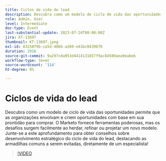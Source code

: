 ```yaml
---
title: Ciclos de vida do lead
description: Descubra como um modelo de ciclo de vida das oportunidades permite que as organizações envolvam e criem oportunidades com base em sua prontidão para comprar. O Marketo fornece ferramentas poderosas, mas os desafios surgem facilmente ao herdar, refinar ou projetar um novo modelo. Junte-se a este aprofundamento para obter conselhos sobre desenvolvimento estratégico do ciclo de vida do lead, destacando as armadilhas comuns a serem evitadas, diretamente de um especialista!
role: Admin, User
level: Intermediate
doc-type: Event
last-substantial-update: 2023-07-24T00:00:00Z
jira: KT-13697
thumbnail: KT-13697.jpeg
exl-id: 03258f9b-ca5d-406b-a260-e41bc04396f8
duration: 2916
source-git-commit: 9a297cda953d4414131657f9ac84580aea0eabeb
workflow-type: tm+mt
source-wordcount: '114'
ht-degree: 0%

---
```


# Ciclos de vida do lead

Descubra como um modelo de ciclo de vida das oportunidades permite que as organizações envolvam e criem oportunidades com base em sua prontidão para comprar. O Marketo fornece ferramentas poderosas, mas os desafios surgem facilmente ao herdar, refinar ou projetar um novo modelo. Junte-se a este aprofundamento para obter conselhos sobre desenvolvimento estratégico do ciclo de vida do lead, destacando as armadilhas comuns a serem evitadas, diretamente de um especialista!

>[!VIDEO](https://video.tv.adobe.com/v/3421711/?learn=on)
